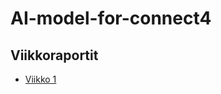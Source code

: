 # AI-model-for-connect4

## Viikkoraportit
* [Viikko 1](/dokumentaatio/viikkoraportit/viikkoraportti_1.md)
